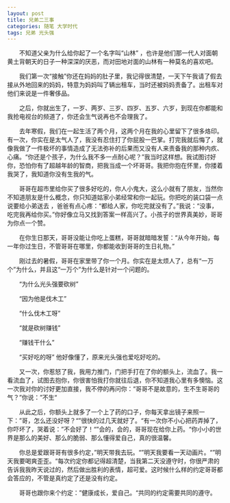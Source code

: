 ```yaml
---
layout: post
title: 兄弟二三事
categories: 随笔 大学时代
tags: 兄弟 光头强
---
```


　　不知道父亲为什么给你起了一个名字叫“山林” ，也许是他们那一代人对面朝黄土背朝天的日子一种深深的厌恶，而对田地对面的山林有一种莫名的喜欢吧。

　　我们第一次“接触”你还在妈妈的肚子里，我记得很清楚，一天下午我请了假去接从外地回来的妈妈，特意为妈妈叫了辆出租车，当时还被妈妈责备了。出租车对他们来说是一件奢侈品。

　　之后，你就出生了，一岁、两岁、三岁、四岁、五岁、六岁，到现在你都能和我抢电视台的频道了，你还会生气说再也不会理我了。 

　　去年寒假，我们在一起生活了两个月，这两个月在我的心里留下了很多烙印。有一次，你实在是太气人了，我没有忍住打了你屁股一巴掌。打完我就后悔了，就像我做了一件极坏的事情造成了无法弥补的后果而又没有人来责备我的那种内疚、心痛。“你还是个孩子，为什么我不多一点耐心呢？”我当时这样想。我试图讨好你，恐怕你有了超越年龄的智商，把我当成一个坏哥哥。我把你抱在怀里，你搂着我哭了，我知道你没有生我的气。

　　哥哥在超市里给你买了很多好吃的，你人小鬼大，这么小就有了朋友，当然你不知道朋友是什么概念，你只知道姑家小弟经常和你一起玩。你把吃的装口袋一点说要给小弟送去 ，爸爸有点心疼：“都给人家，你吃完就没有了。”我说：“没事，吃完我再给你买。”你好像立马又找到答案一样高兴了。小孩子的世界真美妙，哥哥为你点一个赞。

　　在你生日那天，哥哥没能让你吃上蛋糕，哥哥就暗暗发誓：“从今年开始，每一年你过生日，不管哥哥在哪里，你都能收到哥哥的生日礼物。” 

　　刚过去的暑假，哥哥在家里带了你一个月。你实在是太烦人了，总有“一万个”为什么，并且这“一万个”为什么是针对一个问题的。

　　“为什么光头强要砍树”

　　“因为他是伐木工”

　　“什么伐木工呀”

　　“就是砍树赚钱”

　　“赚钱干什么” 

　　“买好吃的呀” 他好像懂了，原来光头强也爱吃好吃的。

　　又一次，你惹怒了我，我用力推门，门把手打在了你的额头上，流血了。我一看流血了，试图去抱你，你很害怕我打你就往后退，你不知道我心里有多懊恼。这一次我对你的讨好更加直接，我不停的再问你：“哥哥不是故意的，生不生哥哥的气？”你说：”不生“

　　从此之后，你额头上就多了一个上了药的口子，你每天拿出镜子来照一下：”哥，怎么还没好呀？“”很快的过几天就好了。“有一次你不小心把药弄掉了，你吓坏了，哭着说：”不会好了！“”会的，会的，哥哥现在给你上药。“你小小的世界是那么的美好、那么的脆弱、那么懂得爱自己，真的很温馨。

　　你总是爱跟哥哥有很多约定，”明天带我去玩。“”明天我要看一天动画片。“”明天我要喝爽歪歪。“每次约定你都记得超清楚，当我第二天没遵守时，你很严肃的告诉我我昨天说过的，然后做出胜利的表情，超可爱。这时候什么样的约定哥哥都会答应的，不管是真约定了还是没有约定。

　　哥哥也跟你来个约定：”健康成长，爱自己。“共同的约定需要共同的遵守。

